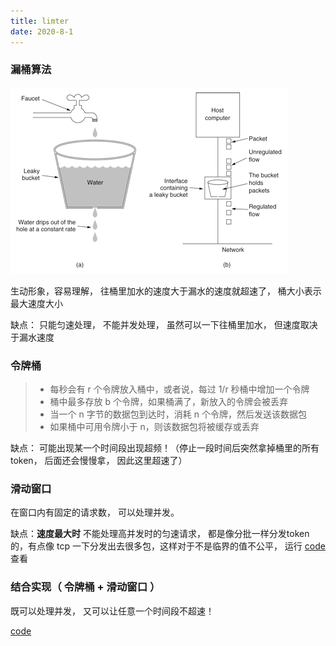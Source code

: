 ```yaml
---
title: limter
date: 2020-8-1
---
```


### 漏桶算法

![image](./assert/rate-limit1.png)

生动形象，容易理解， 往桶里加水的速度大于漏水的速度就超速了， 桶大小表示最大速度大小

缺点： 只能匀速处理， 不能并发处理， 虽然可以一下往桶里加水， 但速度取决于漏水速度


### 令牌桶

>- 每秒会有 r 个令牌放入桶中，或者说，每过 1/r 秒桶中增加一个令牌
>- 桶中最多存放 b 个令牌，如果桶满了，新放入的令牌会被丢弃
>- 当一个 n 字节的数据包到达时，消耗 n 个令牌，然后发送该数据包
>- 如果桶中可用令牌小于 n，则该数据包将被缓存或丢弃

缺点： 可能出现某一个时间段出现超频！（停止一段时间后突然拿掉桶里的所有token， 后面还会慢慢拿， 因此这里超速了）


### 滑动窗口

在窗口内有固定的请求数， 可以处理并发。

缺点：**速度最大时** 不能处理高并发时的匀速请求， 都是像分批一样分发token的，有点像 tcp 一下分发出去很多包，这样对于不是临界的值不公平， 运行 [code](https://github.com/Fierygit/cxxstudy/blob/master/algorithm/limter/token_limter.cc) 查看

### 结合实现（ 令牌桶 + 滑动窗口 ）

既可以处理并发， 又可以让任意一个时间段不超速！

[code](https://github.com/Fierygit/cxxstudy/blob/master/algorithm/limter/rate_limter.cc)
